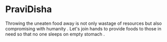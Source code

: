 # PraviDisha
Throwing the uneaten food away is not only wastage of resources but also compromising with humanity . Let's join hands to provide foods to those in need so that no one sleeps on empty stomach . 

